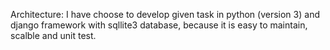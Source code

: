 Architecture:
I have choose to develop given task in python (version 3) and django framework with sqllite3 database, because it is easy to maintain, scalble and unit test.